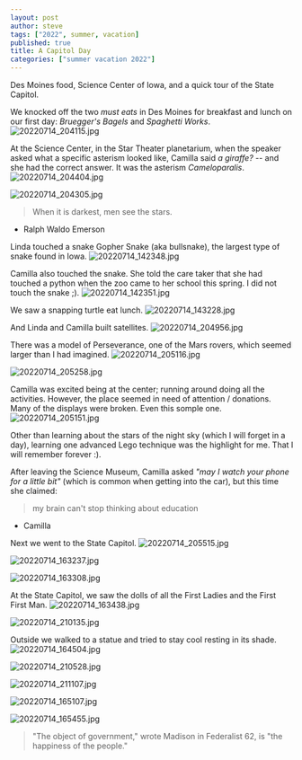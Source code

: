 ```yaml
---
layout: post
author: steve
tags: ["2022", summer, vacation]
published: true
title: A Capitol Day
categories: ["summer vacation 2022"]
---
```

Des Moines food, Science Center of Iowa, and a quick tour of the State Capitol.

We knocked off the two *must eats* in Des Moines for breakfast and lunch on our first day: *Bruegger's Bagels* and *Spaghetti Works*.
![20220714_204115.jpg]({{site.baseurl}}/assets/media/20220714_204115.jpg)

At the Science Center, in the Star Theater planetarium, when the speaker asked what a specific asterism looked like, Camilla said *a giraffe?* -- and she had the correct answer. It was the asterism *Cameloparalis*.
![20220714_204404.jpg]({{site.baseurl}}/assets/media/20220714_204404.jpg)

![20220714_204305.jpg]({{site.baseurl}}/assets/media/20220714_204305.jpg)
> When it is darkest, men see the stars. 
- Ralph Waldo Emerson

Linda touched a snake Gopher Snake (aka bullsnake), the largest type of snake found in Iowa.
![20220714_142348.jpg]({{site.baseurl}}/assets/media/20220714_142348.jpg)

Camilla also touched the snake. She told the care taker that she had touched a python when the zoo came to her school this spring.  I did not touch the snake ;).
![20220714_142351.jpg]({{site.baseurl}}/assets/media/20220714_142351.jpg)

We saw a snapping turtle eat lunch.
![20220714_143228.jpg]({{site.baseurl}}/assets/media/20220714_143228.jpg)

And Linda and Camilla built satellites.
![20220714_204956.jpg]({{site.baseurl}}/assets/media/20220714_204956.jpg)

There was a model of Perseverance, one of the Mars rovers, which seemed larger than I had imagined.
![20220714_205116.jpg]({{site.baseurl}}/assets/media/20220714_205116.jpg)

![20220714_205258.jpg]({{site.baseurl}}/assets/media/20220714_205258.jpg)

Camilla was excited being at the center; running around doing all the activities.  However, the place seemed in need of attention / donations.  Many of the displays were broken. Even this somple one.
![20220714_205151.jpg]({{site.baseurl}}/assets/media/20220714_205151.jpg)

Other than learning about the stars of the night sky (which I will forget in a day), learning one advanced Lego technique was the highlight for me.  That I will remember forever :).

After leaving the Science Museum, Camilla asked *"may I watch your phone for a little bit"* (which is common when getting into the car), but this time she claimed:

> my brain can't stop thinking about education
 
- Camilla

Next we went to the State Capitol.
![20220714_205515.jpg]({{site.baseurl}}/assets/media/20220714_205515.jpg)

![20220714_163237.jpg]({{site.baseurl}}/assets/media/20220714_163237.jpg)

![20220714_163308.jpg]({{site.baseurl}}/assets/media/20220714_163308.jpg)

At the State Capitol, we saw the dolls of all the First Ladies and the First First Man.
![20220714_163438.jpg]({{site.baseurl}}/assets/media/20220714_163438.jpg)

![20220714_210135.jpg]({{site.baseurl}}/assets/media/20220714_210135.jpg)

Outside we walked to a statue and tried to stay cool resting in its shade.
![20220714_164504.jpg]({{site.baseurl}}/assets/media/20220714_164504.jpg)

![20220714_210528.jpg]({{site.baseurl}}/assets/media/20220714_210528.jpg)

![20220714_211107.jpg]({{site.baseurl}}/assets/media/20220714_211107.jpg)

![20220714_165107.jpg]({{site.baseurl}}/assets/media/20220714_165107.jpg)

![20220714_165455.jpg]({{site.baseurl}}/assets/media/20220714_165455.jpg)

> "The object of government," wrote Madison in Federalist 62, is "the happiness of the people."
